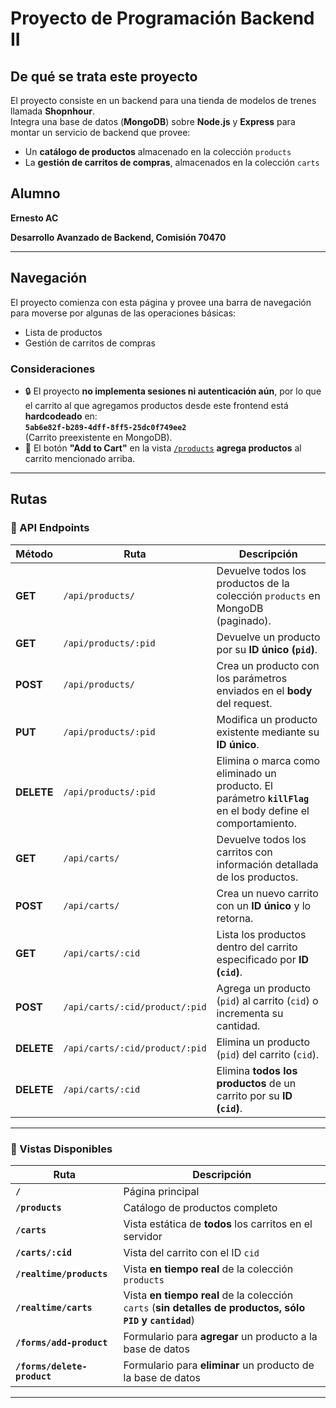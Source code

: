 # Proyecto de Programación Backend II

## De qué se trata este proyecto

El proyecto consiste en un backend para una tienda de modelos de trenes llamada **Shopnhour**.  
Integra una base de datos (**MongoDB**) sobre **Node.js** y **Express** para montar un servicio de backend que provee:  

- Un **catálogo de productos** almacenado en la colección `products`  
- La **gestión de carritos de compras**, almacenados en la colección `carts`  

## Alumno  

**Ernesto AC**  

**Desarrollo Avanzado de Backend, Comisión 70470**  

---

## Navegación  

El proyecto comienza con esta página y provee una barra de navegación para moverse por algunas de las operaciones básicas:  

- Lista de productos  
- Gestión de carritos de compras  

### **Consideraciones**

- 🔒 El proyecto **no implementa sesiones ni autenticación aún**, por lo que el carrito al que agregamos productos desde este frontend está **hardcodeado** en:  
  **`5ab6e82f-b289-4dff-8ff5-25dc0f749ee2`**  
  (Carrito preexistente en MongoDB).
- 🛒 El botón **"Add to Cart"** en la vista [`/products`](#rutas) **agrega productos** al carrito mencionado arriba.

---

## Rutas

### **🔹 API Endpoints**

| Método  | Ruta | Descripción |
|---------|------|------------|
| **GET**  | `/api/products/` | Devuelve todos los productos de la colección `products` en MongoDB (paginado). |
| **GET**  | `/api/products/:pid` | Devuelve un producto por su **ID único (`pid`)**. |
| **POST** | `/api/products/` | Crea un producto con los parámetros enviados en el **body** del request. |
| **PUT**  | `/api/products/:pid` | Modifica un producto existente mediante su **ID único**. |
| **DELETE** | `/api/products/:pid` | Elimina o marca como eliminado un producto. El parámetro **`killFlag`** en el body define el comportamiento. |
| **GET**  | `/api/carts/` | Devuelve todos los carritos con información detallada de los productos. |
| **POST** | `/api/carts/` | Crea un nuevo carrito con un **ID único** y lo retorna. |
| **GET**  | `/api/carts/:cid` | Lista los productos dentro del carrito especificado por **ID (`cid`)**. |
| **POST** | `/api/carts/:cid/product/:pid` | Agrega un producto (`pid`) al carrito (`cid`) o incrementa su cantidad. |
| **DELETE** | `/api/carts/:cid/product/:pid` | Elimina un producto (`pid`) del carrito (`cid`). |
| **DELETE** | `/api/carts/:cid` | Elimina **todos los productos** de un carrito por su **ID (`cid`)**. |

---

### **🔹 Vistas Disponibles**

| Ruta | Descripción |
|------|------------|
| **`/`** | Página principal |
| **`/products`** | Catálogo de productos completo |
| **`/carts`** | Vista estática de **todos** los carritos en el servidor |
| **`/carts/:cid`** | Vista del carrito con el ID `cid` |
| **`/realtime/products`** | Vista **en tiempo real** de la colección `products` |
| **`/realtime/carts`** | Vista **en tiempo real** de la colección `carts` (**sin detalles de productos, sólo `PID` y `cantidad`**) |
| **`/forms/add-product`** | Formulario para **agregar** un producto a la base de datos |
| **`/forms/delete-product`** | Formulario para **eliminar** un producto de la base de datos |

---

